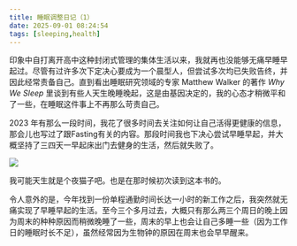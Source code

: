 ```yaml
---
title: 睡眠调整日记（1）
date: 2025-09-01 08:24:54
tags: [sleeping,health]
---
```


印象中自打离开高中这种封闭式管理的集体生活以来，我就再也没能够无痛早睡早起过。尽管有过许多次下定决心要成为一个晨型人，但尝试多次均已失败告终，并因此经常责备自己。直到看出睡眠研究领域的专家 Matthew Walker 的著作 *Why We Sleep* 里谈到有些人天生晚睡晚起，这是由基因决定的，我的心态才稍微平和了一些，在睡眠这件事上不再那么苛责自己。

<!--more-->

2023 年有那么一段时间，我花了很多时间去关注如何让自己活得更健康的信息，那会儿也写过了跟Fasting有关的内容。那段时间我也下决心尝试早睡早起，并大概坚持了三四天一早起床出门去健身的生活，然后就失败了。

![](/WhyWeSleep1.png)

我可能天生就是个夜猫子吧。也是在那时候初次读到这本书的。

令人意外的是，今年找到一份单程通勤时间长达一小时的新工作之后，我突然就无痛实现了早睡早起的生活。至今三个多月过去，大概只有那么两三个周日的晚上因为周末的种种原因而稍微晚睡了一些，周末的早上也会让自己多睡一些（因为工作日的睡眠时长不足），虽然经常因为生物钟的原因在周末也会早早醒来。

